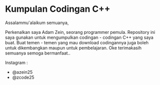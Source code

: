 # Kumpulan Codingan C++
Assalammu'alaikum semuanya,

Perkenalkan saya Adam Zein, seorang programmer pemula. Repository ini saya gunakan untuk mengumpulkan codingan - codingan C++ yang saya buat. Buat temen - temen yang mau download codingannya juga boleh untuk dikembangkan maupun untuk pembelajaran. Oke terimakasih semuanya semoga bermanfaat..

Instagram :
- @azein25
- @zcode25
